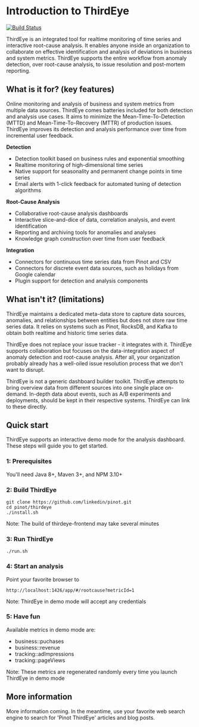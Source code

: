 # Introduction to ThirdEye
[![Build Status](https://travis-ci.org/linkedin/pinot.svg?branch=master)](https://travis-ci.org/linkedin/pinot)

ThirdEye is an integrated tool for realtime monitoring of time series and interactive root-cause analysis. It enables anyone inside an organization to collaborate on effective identification and analysis of deviations in business and system metrics. ThirdEye supports the entire workflow from anomaly detection, over root-cause analysis, to issue resolution and post-mortem reporting.

## What is it for? (key features)

Online monitoring and analysis of business and system metrics from multiple data sources. ThirdEye comes batteries included for both detection and analysis use cases. It aims to minimize the Mean-Time-To-Detection (MTTD) and Mean-Time-To-Recovery (MTTR) of production issues. ThirdEye improves its detection and analysis performance over time from incremental user feedback.

**Detection**
* Detection toolkit based on business rules and exponential smoothing
* Realtime monitoring of high-dimensional time series
* Native support for seasonality and permanent change points in time series
* Email alerts with 1-click feedback for automated tuning of detection algorithms

**Root-Cause Analysis**
* Collaborative root-cause analysis dashboards
* Interactive slice-and-dice of data, correlation analysis, and event identification
* Reporting and archiving tools for anomalies and analyses
* Knowledge graph construction over time from user feedback

**Integration**
* Connectors for continuous time series data from Pinot and CSV 
* Connectors for discrete event data sources, such as holidays from Google calendar
* Plugin support for detection and analysis components

## What isn't it? (limitations)

ThirdEye maintains a dedicated meta-data store to capture data sources, anomalies, and relationships between entities but does not store raw time series data. It relies on systems such as Pinot, RocksDB, and Kafka to obtain both realtime and historic time series data.

ThirdEye does not replace your issue tracker - it integrates with it. ThirdEye supports collaboration but focuses on the data-integration aspect of anomaly detection and root-cause analysis. After all, your organization probably already has a well-oiled issue resolution process that we don't want to disrupt.

ThirdEye is not a generic dashboard builder toolkit. ThirdEye attempts to bring overview data from different sources into one single place on-demand. In-depth data about events, such as A/B experiments and deployments, should be kept in their respective systems. ThirdEye can link to these directly.

## Quick start

ThirdEye supports an interactive demo mode for the analysis dashboard. These steps will guide you to get started.

### 1: Prerequisites

You'll need Java 8+, Maven 3+, and NPM 3.10+

### 2: Build ThirdEye

```
git clone https://github.com/linkedin/pinot.git
cd pinot/thirdeye
./install.sh
```

Note: The build of thirdeye-frontend may take several minutes

### 3: Run ThirdEye

```
./run.sh
```

### 4: Start an analysis

Point your favorite browser to

```
http://localhost:1426/app/#/rootcause?metricId=1
```

Note: ThirdEye in demo mode will accept any credentials

### 5: Have fun

Available metrics in demo mode are:
* business::puchases
* business::revenue
* tracking::adImpressions
* tracking::pageViews

Note: These metrics are regenerated randomly every time you launch ThirdEye in demo mode

## More information

More information coming. In the meantime, use your favorite web search engine to search for 'Pinot ThirdEye' articles and blog posts.


